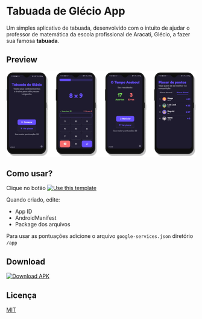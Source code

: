 # Tabuada de Glécio App

Um simples aplicativo de tabuada, desenvolvido com o intuito de ajudar o professor de matemática da escola profissional de Aracati, Glécio, a fazer sua famosa **tabuada**.

## Preview

![Preview Image](https://raw.githubusercontent.com/luizlealdev/tabuada-glecio-app/master/preview/image_app_preview.png)

## Como usar?
Clique no botão [![Use this template](https://img.shields.io/badge/-Use%20this%20template-brightgreen)](https://github.com/luizlealdev/tabuada-glecio-app/generate)

Quando criado, edite:
- App ID
- AndroidManifest
- Package dos arquivos

Para usar as pontuações adicione o arquivo `google-services.json` diretório `/app`

## Download
[![Download APK](https://user-images.githubusercontent.com/663460/26973090-f8fdc986-4d14-11e7-995a-e7c5e79ed925.png)](https://github.com/luizlealdev/tabuada-glecio-app/releases/latest)

## Licença
[MIT](https://github.com/luizlealdev/tabuada-glecio-app/LICENCE)